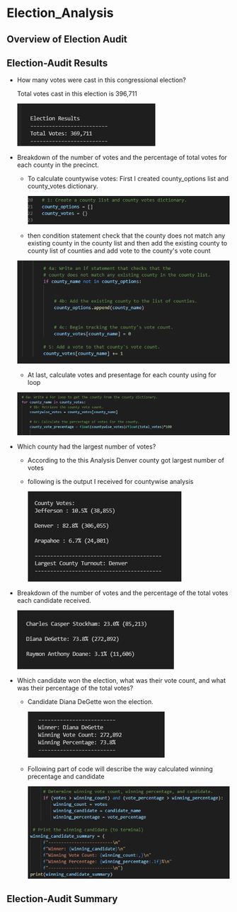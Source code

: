 # Election_Analysis

## Overview of Election Audit


## Election-Audit Results
- How many votes were cast in this congressional election?
  
  Total votes cast in this election is 396,711
  
  ![](Resources/images/Total_votes.JPG)
  
 - Breakdown of the number of votes and the percentage of total votes for each county in the precinct.
   - To calculate countywise votes:
     First I created county_options list and county_votes dictionary.
     
     ![](Resources/images/county1.png)
     
    - then condition statement check that the county does not match any existing county in the county list and then add the existing county to county list  of counties and add vote to the county's vote count
     
    
     ![](Resources/images/county2.PNG)
     
     - At last, calculate votes and presentage for each county using for loop
     
     ![](Resources/images/county3.PNG)
     
  - Which county had the largest number of votes?
    - According to the this Analysis Denver county got largest number of votes
    - following is the output I received for countywise analysis
    
       ![](Resources/images/county_votes.JPG)
       
   - Breakdown of the number of votes and the percentage of the total votes each candidate received.
     
     ![](Resources/images/Candidate_votes.png)
    
    
   - Which candidate won the election, what was their vote count, and what was their percentage of the total votes?
      
      - Candidate Diana DeGette won the election.
      
        ![](Resources/images/Winning_CandidateOutput.png) 
        
       - Following part of code will describe the way calculated winning precentage and candidate
       
         ![](Resources/images/Winning_CandidateCode.png)
         
 ## Election-Audit Summary
     
